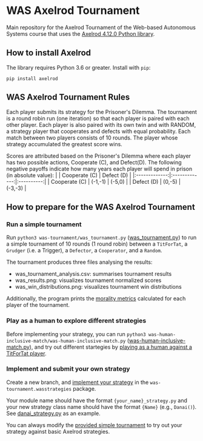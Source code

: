 # WAS Axelrod Tournament

Main repository for the Axelrod Tournament of the Web-based Autonomous Systems course that uses the [Axelrod 4.12.0 Python library](https://pypi.org/project/Axelrod/).

## How to install Axelrod
The library requires Python 3.6 or greater. Install with `pip`:
```
pip install axelrod
```

## WAS Axelrod Tournament Rules
Each player submits its strategy for the Prisoner's Dilemma. The tournament is a round robin run (one iteration) so that each player is paired with each other player. 
Each player is also paired with its own twin and with RANDOM, a strategy player that cooperates and defects with equal probability. 
Each match between two players consists of 10 rounds.
The player whose strategy accumulated the greatest score wins.

Scores are attributed based on the Prisoner's Dilemma where each player has two possible actions, Cooperate (C), and Defect(D). The following negative payoffs indicate how many years each player will spend in prison (in absolute value):
|               | Cooperate (C) | Defect (D) |
|:-------------:|:-------------:|:----------:|
| Cooperate (C) |    (-1,-1)    |   (-5,0)   |
|   Defect (D)  |    (0,-5)     |   (-3,-3)  |


## How to prepare for the WAS Axelrod Tournament
### Run a simple tournament 
Run `python3 was-tournament/was_tournament.py` ([was_tournament.py](/was-tournament/was_tournament.py)) to run a simple tournament of 10 rounds (1 round robin) between a `TitForTat`, a `Grudger` (i.e. a Trigger), a `Defector`, a `Cooperator`, and a `Random`.

The tournament produces three files analysing the results:
- was_tournament_analysis.csv: summarises tournament results
- was_results.png: visualizes tournament normalized scores
- was_win_distributions.png: visualizes tournament win distributions

Additionally, the program prints the [morality metrics](https://axelrod.readthedocs.io/en/stable/how-to/calculate_morality_metrics.html) calculated for each player of the tournament.

### Play as a human to explore different strategies
Before implementing your strategy, you can run `python3 was-human-inclusive-match/was-human-inclusive-match.py` ([was-human-inclusive-match.py](/was-human-inclusive-match/was_human_inclusive_match.py)), and try out different startegies by 
[playing as a human against a TitForTat player](https://axelrod.readthedocs.io/en/stable/tutorials/new_to_game_theory_and_or_python/human_interaction.html). 

### Implement and submit your own strategy
Create a new branch, and [implement your strategy](https://axelrod.readthedocs.io/en/fix-documentation/tutorials/contributing/strategy/writing_the_new_strategy.html) in the `was-tournament.wasstrategies` package.

Your module name should have the format  `{your_name}_strategy.py` and your new strategy class name should have the format `{Name}` (e.g., `Danai()`). See [danai_strategy.py](/was-tournament/wasstrategies/danai_strategy.py) as an example. 

You can always modify the [provided simple tournament](/was-tournament/was_tournament.py) to try out your strategy against basic Axelrod strategies.
